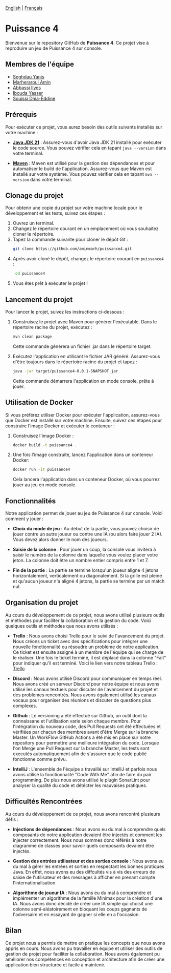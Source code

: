 [English](README.md) | [Français](README.fr.md)
# Puissance 4

Bienvenue sur le repository GitHub de **Puissance 4**. Ce projet vise à reproduire un jeu de Puissance 4 sur console.

## Membres de l'équipe

- [Seghdau Yanis](https://github.com/YanisGlg95)
- [Marheraroui Amin](https://github.com/aminmarh)
- [Abbassi Ilyes](https://github.com/dijxt)
- [Ibouda Yasser](https://github.com/Yasser1080)
- [Souissi Dhia-Eddine](https://github.com/Dhia78)

## Prérequis

Pour exécuter ce projet, vous aurez besoin des outils suivants installés sur votre machine :

- **[Java JDK 21](https://www.oracle.com/fr/java/technologies/downloads/#java21)** : Assurez-vous d'avoir Java JDK 21 installé pour exécuter le code source. Vous pouvez vérifier cela en tapant `java --version` dans votre terminal.

- **[Maven](https://maven.apache.org/download.cgi)** : Maven est utilisé pour la gestion des dépendances et pour automatiser le build de l'application. Assurez-vous que Maven est installé sur votre système. Vous pouvez vérifier cela en tapant `mvn --version` dans votre terminal.
## Clonage du projet

Pour obtenir une copie du projet sur votre machine locale pour le développement et les tests, suivez ces étapes :

1. Ouvrez un terminal.
2. Changez le répertoire courant en un emplacement où vous souhaitez cloner le répertoire.
3. Tapez la commande suivante pour cloner le dépôt Git :
   ```bash
   git clone https://github.com/aminmarh/puissance4.git
   ```
4. Après avoir cloné le dépôt, changez le répertoire courant en `puissance4` :
   ```bash
    cd puissance4
    ```
5. Vous êtes prêt à exécuter le projet !

## Lancement du projet

Pour lancer le projet, suivez les instructions ci-dessous :

1. Construisez le projet avec Maven pour générer l'exécutable. Dans le répertoire racine du projet, exécutez :
   ```bash
   mvn clean package
   ```
   Cette commande générera un fichier .jar dans le répertoire target.

2. Exécutez l'application en utilisant le fichier JAR généré. Assurez-vous d'être toujours dans le répertoire racine du projet et tapez :
   ```bash
   java -jar target/puissance4-0.0.1-SNAPSHOT.jar
   ```
   Cette commande démarrera l'application en mode console, prête à jouer.

## Utilisation de Docker

Si vous préférez utiliser Docker pour exécuter l'application, assurez-vous que Docker est installé sur votre machine. Ensuite, suivez ces étapes pour construire l'image Docker et exécuter le conteneur :

1. Construisez l'image Docker :
   ```bash
   docker build -t puissance4 .
   ```
2. Une fois l'image construite, lancez l'application dans un conteneur Docker:
   ```bash
   docker run -it puissance4
   ```
   Cela lancera l'application dans un conteneur Docker, où vous pourrez jouer au jeu en mode console.

## Fonctionnalités

Notre application permet de jouer au jeu de Puissance 4 sur console. Voici comment y jouer :

- **Choix du mode de jeu** : Au début de la partie, vous pouvez choisir de jouer contre un autre joueur ou contre une IA (ou alors faire jouer 2 IA). Vous devez alors donner le nom des joueurs.

- **Saisie de la colonne** : Pour jouer un coup, la console vous invitera à saisir le numéro de la colonne dans laquelle vous voulez placer votre jeton. La colonne doit être un nombre entier compris entre 1 et 7.

- **Fin de la partie** : La partie se termine lorsqu'un joueur aligne 4 jetons horizontalement, verticalement ou diagonalement. Si la grille est pleine et qu'aucun joueur n'a aligné 4 jetons, la partie se termine par un match nul.

## Organisation du projet

Au cours du développement de ce projet, nous avons utilisé plusieurs outils et méthodes pour faciliter la collaboration et la gestion du code. Voici quelques outils et méthodes que nous avons utilisés :

- **Trello** : Nous avons choisi Trello pour le suivi de l'avancement du projet. Nous créons un ticket avec des spécifications pour intégrer une nouvelle fonctionnalité ou résoudre un problème de notre application. Ce ticket est ensuite assigné à un membre de l'équipe qui se charge de le réaliser. Une fois le ticket terminé, il est déplacé dans la colonne "Fait" pour indiquer qu'il est terminé. Voici le lien vers notre tableau Trello : [Trello](https://trello.com/invite/b/YfXafSrf/ATTI017cd0e8e341ace6cc525a3377692bf3BE2850FF/projet-puissance-4)

- **Discord** : Nous avons utilisé Discord pour communiquer en temps réel. Nous avons créé un serveur Discord pour notre équipe et nous avons utilisé les canaux textuels pour discuter de l'avancement du projet et des problèmes rencontrés. Nous avons également utilisé les canaux vocaux pour organiser des réunions et discuter de questions plus complexes.

- **Github** : Le versioning a été effectué sur Github, un outil dont la connaissane et l'utilisation varie selon chaque membre. Pour l'intégration du nouveau code, des Pull Requests ont été effectuées et vérifiées par chacun des membres avant d'être Merge sur la branche Master. Un WorkFlow GitHub Actions a été mis en place sur notre repository pour permettre une meilleure intégration du code. Lorsque l'on Merge une Pull Request sur la branche Master, les tests sont executés automatiquement afin de s'assurer que le code publié fonctionne comme prévu.

- **IntelliJ** : L'ensemble de l'équipe a travaillé sur IntelliJ et parfois nous avons utilisé la fonctionnalité "Code With Me" afin de faire du pair programming. De plus nous avons utilisé le plugin SonarLint pour analyser la qualité du code et détécter les mauvaises pratiques.



## Difficultés Rencontrées

Au cours du développement de ce projet, nous avons rencontré plusieurs défis :

- **Injections de dépendances** : Nous avons eu du mal à comprendre quels composants de notre application devaient être injectés et comment les injecter correctement. Nous nous sommes donc référés à notre diagramme de classes pour savoir quels composants devaient être injectés.

- **Gestion des entrées utilisateur et des sorties console** : Nous avons eu du mal à gérer les entrées et sorties en respectant les bonnes pratiques Java. En effet, nous avons eu des diffcultés vis à vis des erreurs de saisie de l'utilisateur et des messages à afficher en prenant compte l'internationalisation.

- **Algorithme de joueur IA** : Nous avons eu du mal à comprendre et implémenter un algorithme de la famille Minimax pour la création d'une IA. Nous avons donc décidé de créer une IA simple qui choisit une colonne semi-aléatoirement en bloquant les coups gagnants de l'adversaire et en essayant de gagner si elle en a l'occasion.

## Bilan

Ce projet nous a permis de mettre en pratique les concepts que nous avons appris en cours. Nous avons pu travailler en équipe et utiliser des outils de gestion de projet pour faciliter la collaboration. Nous avons également pu améliorer nos compétences en conception et architecture afin de créer une application bien structurée et facile à maintenir.
